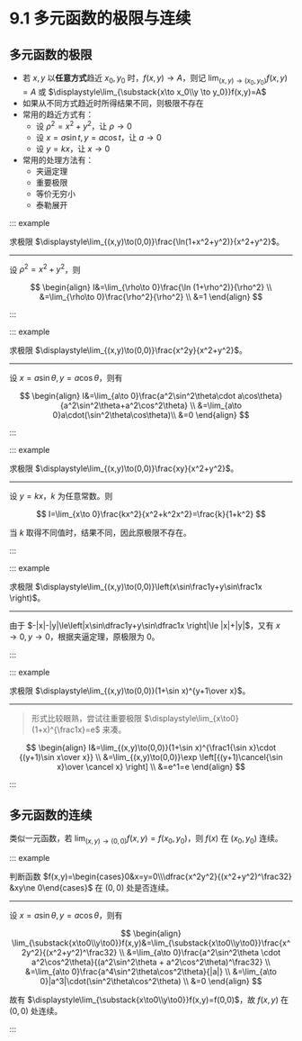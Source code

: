 # 9.1 多元函数的极限与连续

## 多元函数的极限

- 若 $x,y$ 以**任意方式**趋近 $x_0,y_0$ 时，$f(x,y)\to A$，则记 $\displaystyle\lim_{(x,y)\to(x_0,y_0)}f(x,y)=A$ 或 $\displaystyle\lim_{\substack{x\to x_0\\y \to y_0}}f(x,y)=A$
- 如果从不同方式趋近时所得结果不同，则极限不存在
- 常用的趋近方式有：
  - 设 $\rho^2=x^2+y^2$，让 $\rho\to 0$
  - 设 $x=a\sin t,y=a\cos t$，让 $a\to 0$
  - 设 $y=kx$，让 $x\to 0$
- 常用的处理方法有：
  - 夹逼定理
  - 重要极限
  - 等价无穷小
  - 泰勒展开

::: example

求极限 $\displaystyle\lim_{(x,y)\to(0,0)}\frac{\ln(1+x^2+y^2)}{x^2+y^2}$。

---

设 $\rho^2=x^2+y^2$，则

$$
\begin{align}
I&=\lim_{\rho\to 0}\frac{\ln (1+\rho^2)}{\rho^2} \\
&=\lim_{\rho\to 0}\frac{\rho^2}{\rho^2} \\
&=1
\end{align}
$$

:::

::: example

求极限 $\displaystyle\lim_{(x,y)\to(0,0)}\frac{x^2y}{x^2+y^2}$。

---

设 $x=a\sin \theta,y=a\cos\theta$，则有

$$
\begin{align}
I&=\lim_{a\to 0}\frac{a^2\sin^2\theta\cdot a\cos\theta}{a^2\sin^2\theta+a^2\cos^2\theta} \\
&=\lim_{a\to 0}a\cdot(\sin^2\theta\cos\theta)\\
&=0
\end{align}
$$

:::

::: example

求极限 $\displaystyle\lim_{(x,y)\to(0,0)}\frac{xy}{x^2+y^2}$。

---

设 $y=kx$，$k$ 为任意常数。则

$$
I=\lim_{x\to 0}\frac{kx^2}{x^2+k^2x^2}=\frac{k}{1+k^2}
$$

当 $k$ 取得不同值时，结果不同，因此原极限不存在。

:::

::: example

求极限 $\displaystyle\lim_{(x,y)\to(0,0)}\left(x\sin\frac1y+y\sin\frac1x \right)$。

---

由于 $-|x|-|y|\le\left|x\sin\dfrac1y+y\sin\dfrac1x \right|\le |x|+|y|$，又有 $x\to0,y\to 0$，根据夹逼定理，原极限为 $0$。

:::

::: example

求极限 $\displaystyle\lim_{(x,y)\to(0,0)}(1+\sin x)^{y+1\over x}$。

---

> 形式比较眼熟，尝试往重要极限 $\displaystyle\lim_{x\to0}(1+x)^{\frac1x}=e$ 来凑。

$$
\begin{align}
I&=\lim_{(x,y)\to(0,0)}(1+\sin x)^{\frac1{\sin x}\cdot {(y+1)\sin x\over x}} \\
&=\lim_{(x,y)\to(0,0)}\exp \left[{(y+1)\cancel{\sin x}\over \cancel x} \right] \\
&=e^1=e
\end{align}
$$

:::

## 多元函数的连续

类似一元函数，若 $\displaystyle\lim_{(x,y)\to(0,0)}f(x,y)=f(x_0,y_0)$，则 $f(x)$ 在 $(x_0,y_0)$ 连续。

::: example

判断函数 $f(x,y)=\begin{cases}0&x=y=0\\\dfrac{x^2y^2}{(x^2+y^2)^\frac32} &xy\ne 0\end{cases}$ 在 $(0,0)$ 处是否连续。

---

设 $x=a\sin \theta,y=a\cos\theta$，则有

$$
\begin{align}
\lim_{\substack{x\to0\\y\to0}}f(x,y)&=\lim_{\substack{x\to0\\y\to0}}\frac{x^2y^2}{(x^2+y^2)^\frac32} \\
&=\lim_{a\to 0}\frac{a^2\sin^2\theta \cdot a^2\cos^2\theta}{(a^2\sin^2\theta + a^2\cos^2\theta)^\frac32} \\
&=\lim_{a\to 0}\frac{a^4\sin^2\theta\cos^2\theta}{|a|} \\
&=\lim_{a\to 0}|a^3|\cdot(\sin^2\theta\cos^2\theta) \\
&=0
\end{align}
$$

故有 $\displaystyle\lim_{\substack{x\to0\\y\to0}}f(x,y)=f(0,0)$，故 $f(x,y)$ 在 $(0,0)$ 处连续。

:::
